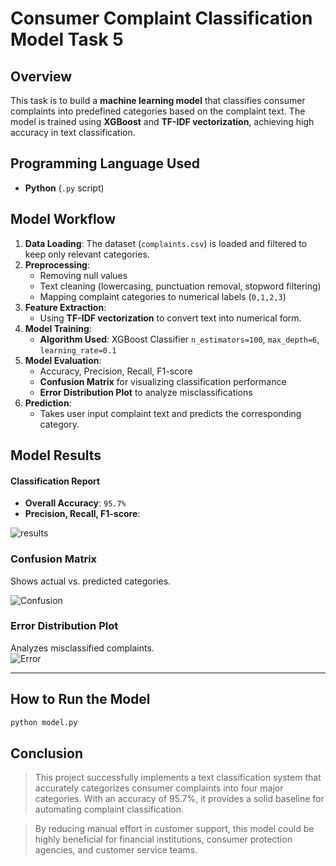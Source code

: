 # Consumer Complaint Classification Model Task 5 

## Overview  
This task is to build a **machine learning model** that classifies consumer complaints into predefined categories based on the complaint text. The model is trained using **XGBoost** and **TF-IDF vectorization**, achieving high accuracy in text classification.

## Programming Language Used  
- **Python** (`.py` script)

## Model Workflow  
1. **Data Loading**: The dataset (`complaints.csv`) is loaded and filtered to keep only relevant categories.
2. **Preprocessing**:
   - Removing null values
   - Text cleaning (lowercasing, punctuation removal, stopword filtering)
   - Mapping complaint categories to numerical labels (`0,1,2,3`)
3. **Feature Extraction**:
   - Using **TF-IDF vectorization** to convert text into numerical form.
4. **Model Training**:
   - **Algorithm Used**: XGBoost Classifier
      `n_estimators=100`, `max_depth=6`, `learning_rate=0.1`
5. **Model Evaluation**:
   - Accuracy, Precision, Recall, F1-score
   - **Confusion Matrix** for visualizing classification performance
   - **Error Distribution Plot** to analyze misclassifications
6. **Prediction**:
   - Takes user input complaint text and predicts the corresponding category.

##  Model Results  

#### Classification Report  
- **Overall Accuracy**: `95.7%`  
- **Precision, Recall, F1-score**:  

![results](SCREENSHOTS/results.png) 

### Confusion Matrix  
Shows actual vs. predicted categories.  

![Confusion](SCREENSHOTS/confusion.png)

###  Error Distribution Plot  
Analyzes misclassified complaints.  
![Error](SCREENSHOTS/error.png)

---

## How to Run the Model  
```bash
python model.py
```
## Conclusion  

> This project successfully implements a text classification system that accurately categorizes consumer complaints into four major categories. With an accuracy of 95.7%, it provides a solid baseline for automating complaint classification.

> By reducing manual effort in customer support, this model could be highly beneficial for financial institutions, consumer protection agencies, and customer service teams.

